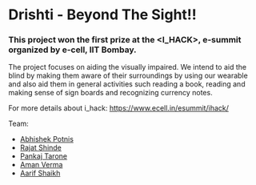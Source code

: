 # Drishti - Beyond The Sight!!
### This project won the first prize at the <I_HACK>, e-summit organized by e-cell, IIT Bombay. 

The project focuses on aiding the visually impaired. We intend to aid the blind by making them aware of their surroundings by using our wearable and also aid them in general activities such reading a book, reading and making sense of sign boards and recognizing currency notes.

For more details about i_hack: https://www.ecell.in/esummit/ihack/

Team: 
* [Abhishek Potnis](https://github.com/abhishekvp)
* [Rajat Shinde](https://github.com/omshinde)
* [Pankaj Tarone](https://github.com/pan111)
* [Aman Verma](https://github.com/aman9v)
* [Aarif Shaikh](https://github.com/aarifsk)
